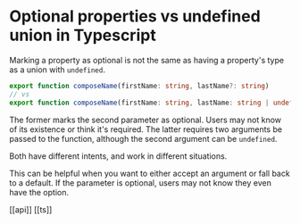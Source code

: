 # Optional properties vs undefined union in Typescript

Marking a property as optional is not the same as having a property's type as a union with `undefined`.

```ts
export function composeName(firstName: string, lastName?: string)
// vs
export function composeName(firstName: string, lastName: string | undefined)
```

The former marks the second parameter as optional. Users may not know of its existence or think it's required.
The latter requires two arguments be passed to the function, although the second argument can be `undefined`.

Both have different intents, and work in different situations.

This can be helpful when you want to either accept an argument or fall back to a default. If the parameter is optional, users may not know they even have the option.

[[api]]
[[ts]]